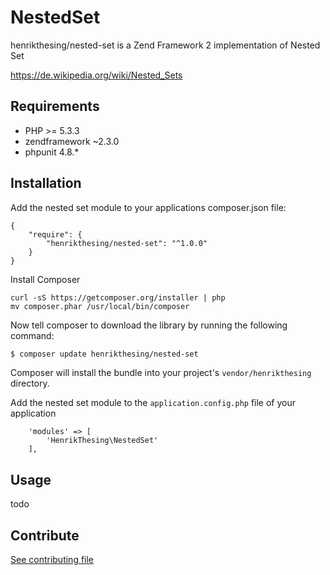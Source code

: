 NestedSet
=========

henrikthesing/nested-set is a Zend Framework 2 implementation of Nested Set

https://de.wikipedia.org/wiki/Nested_Sets

Requirements
------------

* PHP >= 5.3.3
* zendframework ~2.3.0
* phpunit 4.8.*

Installation
------------

Add the nested set module to your applications composer.json file:

```
{
    "require": {
        "henrikthesing/nested-set": "^1.0.0"
    }
}
```

Install Composer

```
curl -sS https://getcomposer.org/installer | php
mv composer.phar /usr/local/bin/composer
```

Now tell composer to download the library by running the following command:

``` bash
$ composer update henrikthesing/nested-set
```

Composer will install the bundle into your project's `vendor/henrikthesing` directory.


Add the nested set module to the `application.config.php` file of your application

```
    'modules' => [
        'HenrikThesing\NestedSet'
    ],
```

Usage
-----

todo

Contribute
----------

[See contributing file](CONTRIBUTING.md)